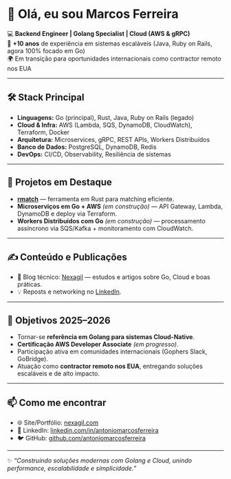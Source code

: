 # 👋 Olá, eu sou Marcos Ferreira  

💻 **Backend Engineer | Golang Specialist | Cloud (AWS & gRPC)**  
🚀 **+10 anos** de experiência em sistemas escaláveis (Java, Ruby on Rails, agora 100% focado em Go)  
🌍 Em transição para oportunidades internacionais como contractor remoto nos EUA  

---

## 🛠️ Stack Principal
- **Linguagens:** Go (principal), Rust, Java, Ruby on Rails (legado)
- **Cloud & Infra:** AWS (Lambda, SQS, DynamoDB, CloudWatch), Terraform, Docker
- **Arquitetura:** Microservices, gRPC, REST APIs, Workers Distribuídos
- **Banco de Dados:** PostgreSQL, DynamoDB, Redis
- **DevOps:** CI/CD, Observability, Resiliência de sistemas  

---

## 🚀 Projetos em Destaque
- [**rmatch**](https://github.com/antoniomarcosferreira/rmatch) — ferramenta em Rust para matching eficiente.  
- **Microserviços em Go + AWS** *(em construção)* — API Gateway, Lambda, DynamoDB e deploy via Terraform.  
- **Workers Distribuídos com Go** *(em construção)* — processamento assíncrono via SQS/Kafka + monitoramento com CloudWatch.  

---

## ✍️ Conteúdo e Publicações
- 📖 Blog técnico: [Nexagil](https://nexagil.com) — estudos e artigos sobre Go, Cloud e boas práticas.  
- 💡 Reposts e networking no [LinkedIn](https://linkedin.com/in/antoniomarcosferreira).  

---

## 🎯 Objetivos 2025–2026
- Tornar-se **referência em Golang para sistemas Cloud-Native**.  
- **Certificação AWS Developer Associate** *(em progresso)*.  
- Participação ativa em comunidades internacionais (Gophers Slack, GoBridge).  
- Atuação como **contractor remoto nos EUA**, entregando soluções escaláveis e de alto impacto.  

---

## 📫 Como me encontrar
- 🌐 Site/Portfólio: [nexagil.com](https://nexagil.com)  
- 💼 LinkedIn: [linkedin.com/in/antoniomarcosferreira](https://linkedin.com/in/antoniomarcosferreira)  
- 🐦 GitHub: [github.com/antoniomarcosferreira](https://github.com/antoniomarcosferreira)  

---

✨ *“Construindo soluções modernas com Golang e Cloud, unindo performance, escalabilidade e simplicidade.”*  
